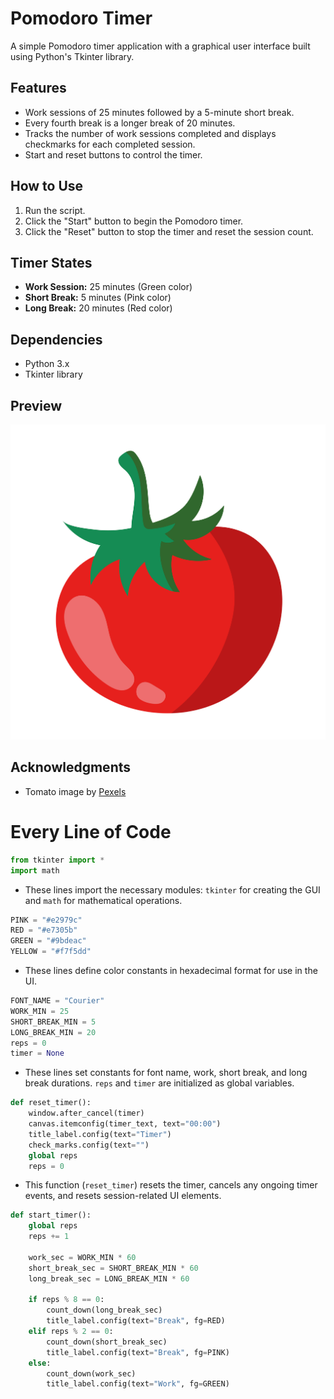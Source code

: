 
# Pomodoro Timer

A simple Pomodoro timer application with a graphical user interface built using Python's Tkinter library.

## Features
- Work sessions of 25 minutes followed by a 5-minute short break.
- Every fourth break is a longer break of 20 minutes.
- Tracks the number of work sessions completed and displays checkmarks for each completed session.
- Start and reset buttons to control the timer.


## How to Use
1. Run the script.
2. Click the "Start" button to begin the Pomodoro timer.
3. Click the "Reset" button to stop the timer and reset the session count.

## Timer States
- **Work Session:** 25 minutes (Green color)
- **Short Break:** 5 minutes (Pink color)
- **Long Break:** 20 minutes (Red color)

## Dependencies
- Python 3.x
- Tkinter library

## Preview
![Pomodoro Timer](Tomato.jpg)

## Acknowledgments
- Tomato image by [Pexels](https://www.pexels.com/photo/red-tomato-fruit-on-brown-tree-wooden-branch-190615/)




# Every Line of Code

```python
from tkinter import *
import math
```
- These lines import the necessary modules: `tkinter` for creating the GUI and `math` for mathematical operations.

```python
PINK = "#e2979c"
RED = "#e7305b"
GREEN = "#9bdeac"
YELLOW = "#f7f5dd"
```
- These lines define color constants in hexadecimal format for use in the UI.

```python
FONT_NAME = "Courier"
WORK_MIN = 25
SHORT_BREAK_MIN = 5
LONG_BREAK_MIN = 20
reps = 0
timer = None
```
- These lines set constants for font name, work, short break, and long break durations. `reps` and `timer` are initialized as global variables.

```python
def reset_timer():
    window.after_cancel(timer)
    canvas.itemconfig(timer_text, text="00:00")
    title_label.config(text="Timer")
    check_marks.config(text="")
    global reps
    reps = 0
```
- This function (`reset_timer`) resets the timer, cancels any ongoing timer events, and resets session-related UI elements.

```python
def start_timer():
    global reps
    reps += 1

    work_sec = WORK_MIN * 60
    short_break_sec = SHORT_BREAK_MIN * 60
    long_break_sec = LONG_BREAK_MIN * 60

    if reps % 8 == 0:
        count_down(long_break_sec)
        title_label.config(text="Break", fg=RED)
    elif reps % 2 == 0:
        count_down(short_break_sec)
        title_label.config(text="Break", fg=PINK)
    else:
        count_down(work_sec)
        title_label.config(text="Work", fg=GREEN)
```
